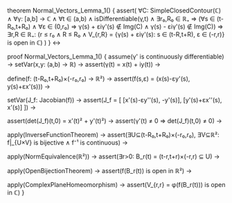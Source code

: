 theorem Normal_Vectors_Lemma_1() {
  assert(
    ∀C: SimpleClosedContour(ℂ) ∧
    ∀γ: [a,b] → ℂ ∧
    ∀t ∈ (a,b) ∧
    isDifferentiable(γ,t) ∧
    ∃r₀,R₀ ∈ ℝ₊ ⇒
    (∀s ∈ (t-R₀,t+R₀) ∧ ∀ε ∈ (0,r₀) ⇒
      γ(s) + εiγ'(s) ∉ Img(C) ∧
      γ(s) - εiγ'(s) ∉ Img(C)) ⇒
    ∃r,R ∈ ℝ₊: (r ≤ r₀ ∧ R ≤ R₀ ∧
      V_{r,R} = {γ(s) + εiγ'(s): s ∈ (t-R,t+R), ε ∈ (-r,r)} is open in ℂ)
  )
} ↔

proof Normal_Vectors_Lemma_1() {
  assume(γ' is continuously differentiable) →
  setVar(x,y: (a,b) → ℝ) →
  assert(γ(t) = x(t) + iy(t)) →
  
  define(f: (t-R₀,t+R₀)×(-r₀,r₀) → ℝ²) →
  assert(f(s,ε) = (x(s)-εy'(s), y(s)+εx'(s))) →
  
  setVar(J_f: Jacobian(f)) →
  assert(J_f = [
    [x'(s)-εy''(s), -y'(s)],
    [y'(s)+εx''(s), x'(s)]
  ]) →
  
  assert(det(J_f)(t,0) = x'(t)² + y'(t)²) →
  assert(γ'(t) ≠ 0 ⇒ det(J_f)(t,0) ≠ 0) →
  
  apply(InverseFunctionTheorem) →
  assert(∃U⊆(t-R₀,t+R₀)×(-r₀,r₀), ∃V⊆ℝ²: 
    f|_{U×V} is bijective ∧ f⁻¹ is continuous) →
    
  apply(NormEquivalence(ℝ²)) →
  assert(∃r>0: B_r(t) = (t-r,t+r)×(-r,r) ⊆ U) →
  
  apply(OpenBijectionTheorem) →
  assert(f(B_r(t)) is open in ℝ²) →
  
  apply(ComplexPlaneHomeomorphism) →
  assert(V_{r,r} = φ(f(B_r(t))) is open in ℂ)
}